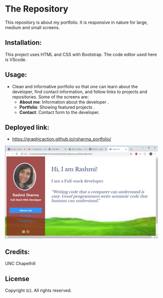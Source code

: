 
# The Repository
This repository is about my portfolio. It is responsive in nature for large, medium and small screens. 

## Installation:
This project uses HTML and CSS with Bootstrap.
The code editor used here is VScode. 

## Usage:
- Clean and informative portfolio so that one can learn about the developer, find contact information, and follow links to projects and repositories. Some of the screens are:
    - **About me**: Information about the developer .
    - **Portfolio**: Showing featured projects .
    - **Contact**: Contact form to the developer.

## Deployed link:
- https://graphicaction.github.io/rsharma_portfolio/

![ScreenShot](assets/images/about.png "About Me")

## Credits:
UNC Chapelhill

## License
Copyright (c). All rights reserved.